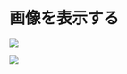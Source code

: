 # 画像を表示する

![][image-1]

![][image-2]

[image-1]:	https://github.com/kazukitash/static-website-course/raw/master/images/02-img.png
[image-2]:	https://github.com/kazukitash/static-website-course/raw/master/images/lovely-dog.jpg